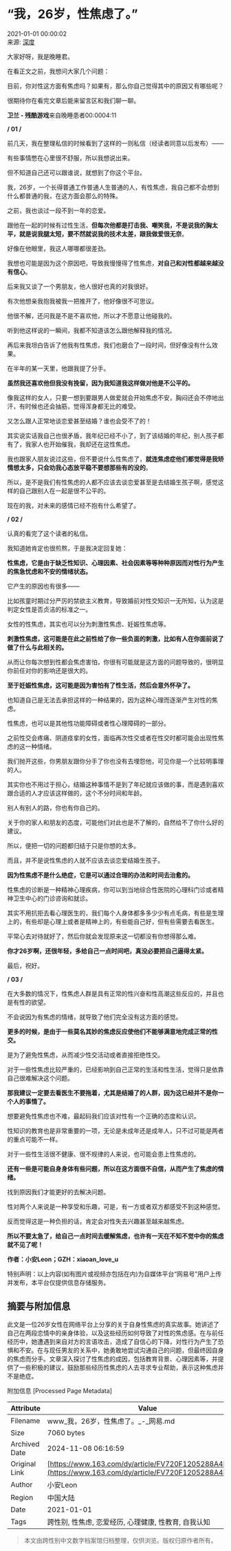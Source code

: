 # “我，26岁，性焦虑了。”

2021-01-01 00:00:02  
来源: [深度](https://www.163.com/dy/media/T1440409416697.html)

大家好呀，我是晚睡君。

在看正文之前，我想问大家几个问题：

目前，你对性这方面有焦虑吗？如果有，那么你自己觉得其中的原因又有哪些呢？

很期待你在看完文章后能来留言区和我们聊一聊。

**卫兰 - 残酷游戏**来自晚睡患者00:0004:11

**/ 01 /**

前几天，我在整理私信的时候看到了这样的一则私信（经读者同意以后发布）——

有些事情憋在心里很不舒服，所以我想说出来。

但不知道自己还可以跟谁说，就想到了你这个平台。

我，26岁，一个长得普通工作普通人生普通的人，有性焦虑，我自己都不会想到什么都普通的我，在这方面会那么的特殊。

之前，我也谈过一段不到一年的恋爱。

跟他在一起的时候有过性生活，**但每次他都是打击我、嘲笑我，不是说我的胸太平，就是说我腿太短，要不然就说我的技术太差，跟我做爱很无奈**。

好像在他眼里，我这人哪哪都很差劲。

我想也可能是因为这个原因吧，导致我慢慢得了性焦虑，**对自己和对性都越来越没有信心**。

后来我又谈了一个男朋友，他人很好也真的对我很好。

有次他想亲我抱我被我一把推开了，他好像很不可思议。

他很不解，还问我是不是不喜欢他，所以才不愿意让他碰我的。

听到他这样说的一瞬间，我都不知道该怎么跟他解释我的情况。

再后来我坦白告诉了他我有性焦虑，我们也磨合了一段时间，但好像没有什么效果。

在半年的某一天里，他跟我提了分手。

**虽然我还喜欢他但我没有挽留，因为我知道我这样做对他是不公平的。**

像我这样的女人，只要一想到要跟男人做爱就会开始焦虑不安，胸闷还会不停地出汗，有时候也还会抽筋，觉得浑身都无比的难受。

又怎么跟人正常地谈恋爱甚至结婚？谁也会受不了的！

其实说实话我自己也很矛盾，我年纪已经不小了，到了该结婚的年纪，别人孩子都有了，我家人也开始催我，我却还在这性焦虑。

我也跟家人朋友说过这些，但不要说什么性焦虑了，**就连焦虑症他们都觉得是我矫情想太多，只会劝我心态放平稳不要想那些有的没的**。

所以，是不是我们有性焦虑的人都不应该去谈恋爱甚至是去结婚生孩子啊，感觉这样的自己跟别人在一起是很不公平的。

现在的我，对未来的感情已经不抱有什么希望了。

**/ 02 /**

认真的看完了这个读者的私信。

我知道她肯定也很煎熬，于是我决定回复她：

**性焦虑，它是由于缺乏性知识、心理因素、社会因素等等种种原因而对性行为产生的焦急忧虑和不安的情绪状态。**

它产生的原因也有很多——

比如孩童时期过分严厉的禁欲主义教育，导致婚前对性交知识一无所知，认为这是判定女性是否贞洁的标准之一。

女性的性焦虑，其实也可以分为刺激性焦虑、妊娠性焦虑等。

**刺激性焦虑，这可能是在此之前性给了你一些负面的刺激，比如有人在你面前说了做了什么与此相关的。**

从而让你每次想到性都会焦虑害怕，你很有可能就是这方面的问题导致的，很明显你前任对你的影响还是很大的。

**至于妊娠性焦虑，这可能是因为害怕有了性生活，然后会意外怀孕了。**

也知道自己是无法去承担这样的一种结果的，因为这种心理而逐渐产生对性的焦虑。

性焦虑，也可以是其他性功能障碍或者性心理障碍的一部分。

之前性交会疼痛、阴道痉挛的女性，面临再次性交或者在性交时都可能会出现性焦虑的这一种情绪。

我们抛开这些，你男朋友跟你分手了你也没有去埋怨他，可见你是一个比较明事理的人。

其实你也不用过于担心，结婚这种事情不是到了年纪就应该做的事，而是遇到喜欢跟合适的人才应该这样做的，这个不分时间和年龄。

别人有别人的路，你也有你自己的。

关于你的家人和朋友的态度，可能他们对此也是不了解的，自然给不了你什么好的建议。

所以，便把一切的问题都归结于只是你想的太多。

而且，并不是说性焦虑的人就不应该去谈恋爱结婚生孩子。

**因为性焦虑不是什么绝症，它是可以通过合理的办法和时间去治愈的。**

性焦虑的诊断是一种精神心理疾病，你可以到当地综合性医院的心理科门诊或者精神卫生中心的门诊咨询和就诊。

其实不用抗拒去看心理医生的，我们每个人身体都多多少少有点毛病，有些是生理上的，有些却是心理上或者是精神上的，有些能自己好，但有些需要去看医生。

平常心去对待就好了，然后你就会发现原来这一切都没有你想得那么难。

**你才26岁啊，还很年轻，多给自己一点时间吧，真没必要把自己逼得太紧。**

最后，祝好。

**/ 03 /**

在大多数的情况下，性焦虑人群是具有正常的性兴奋和性高潮这些反应的，并且也是有性的欲望。

不会说因为有焦虑的情绪，就导致了他们完全没有这方面的感觉。

**更多的时候，是由于一些莫名其妙的焦虑反应使他们不能够满意地完成正常的性交。**

是为了避免性焦虑，从而减少性交活动或者直接拒绝性交。

对于一些性焦虑比较严重的，已经影响到自己正常的生活和性生活，觉得只是依靠自己很难解决这个问题。

**那我建议一定要去看医生不要拖着，尤其是结婚了的人群，因为这已经并不是你一个人的事情了。**

想要避免性焦虑也不难，最起码我们应该对性有一个正确的态度和认识。

性知识的教育也是非常重要的一项，无论是未成年还是成年人，只不过可能是两者的重点可能不一样。

对于一些性生活很不健康、很不规律的人来说，也可能会患上性焦虑的。

**还有一些是可能自身身体有些问题，所以在这方面很不自信，从而产生了焦虑的情绪。**

找到原因我们才能更好的去解决问题。

性对两个人来说是一种享受和乐趣，可是，有一方或者双方都感受不到这种感觉。

反而觉得这是一种负担的话，肯定会对性失去兴趣甚至越来越焦虑。

**所以不要太急了，给自己一点时间去缓解焦虑，也许有一天在不知不觉中你的焦虑就不见了呢！**

**作者：小安Leon；GZH：xiaoan_love_u**

特别声明：以上内容(如有图片或视频亦包括在内)为自媒体平台“网易号”用户上传并发布，本平台仅提供信息存储服务。

## 摘要与附加信息

<!-- tcd_abstract -->
此文是一位26岁女性在网络平台上分享的关于自身性焦虑的真实故事。她讲述了自己在两段恋情中的亲身体验，以及这些经历如何导致了对性的焦虑感。在与前任经历中，她遭遇到来自对方的言语攻击，造成了自信心的下降，对性行为产生了恐惧和不安。在与现任男友的关系中，她勇敢地尝试沟通自己的问题，但最终因自身的焦虑而分手。文章深入探讨了性焦虑的成因，包括教育背景、心理因素等，并提供了一些积极的建议，鼓励那些经历性焦虑的人去寻求专业帮助，表示这种焦虑并不是绝症。
<!-- tcd_abstract_end -->

附加信息 [Processed Page Metadata]

| Attribute       | Value                                  |
|-----------------|----------------------------------------|
| Filename        | www_我，26岁，性焦虑了。_-_网易.md                             |
| Size            | 7060 bytes                           |
| Archived Date   | 2024-11-08 06:16:59                             |
| Original Link   | [https://www.163.com/dy/article/FV720F1205288A4M.html](https://www.163.com/dy/article/FV720F1205288A4M.html)                       |
| Author          | 小安Leon                               |
| Region          | 中国大陆                               |
| Date            | 2021-01-01                                 |
| Tags            | 跨性别, 性焦虑, 恋爱经历, 心理健康, 性教育, 自我认知                                 |
>
> 本文由跨性别中文数字档案馆归档整理，仅供浏览。版权归原作者所有。
>